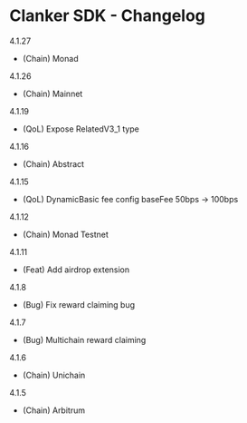 # Clanker SDK - Changelog

4.1.27
- (Chain) Monad

4.1.26
- (Chain) Mainnet

4.1.19
- (QoL) Expose RelatedV3_1 type

4.1.16
- (Chain) Abstract

4.1.15
- (QoL) DynamicBasic fee config baseFee 50bps -> 100bps

4.1.12
- (Chain) Monad Testnet

4.1.11
- (Feat) Add airdrop extension

4.1.8
- (Bug) Fix reward claiming bug

4.1.7
- (Bug) Multichain reward claiming

4.1.6
- (Chain) Unichain

4.1.5
- (Chain) Arbitrum
